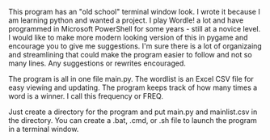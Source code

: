 This program has an "old school" terminal window look.  I wrote it because I am learning python and wanted a project.  I play Wordle! a lot 
and have programmed in Microsoft PowerShell for some years - still at a novice level.  I would like to make more modern looking version of this
in pygame and encourage you to give me suggestions. I'm sure there is a lot of organizaing and streamlining that could make the program
easier to follow and not so many lines.  Any suggestions or rewrites encouraged.

The program is all in one file main.py.  The wordlist is an Excel CSV file for easy viewing and updating.  The program keeps track of
how many times a word is a winner.  I call this frequency or FREQ.

Just create a directory for the program and put main.py and mainlist.csv in the directory.  You can create a .bat, .cmd, or .sh file
to launch the program in a terminal window.


